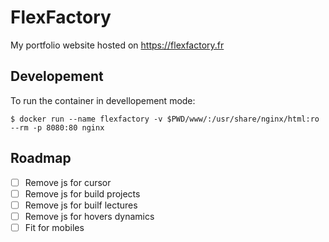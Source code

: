 # FlexFactory

My portfolio website hosted on https://flexfactory.fr

## Developement

To run the container in devellopement mode:
```
$ docker run --name flexfactory -v $PWD/www/:/usr/share/nginx/html:ro --rm -p 8080:80 nginx
```

## Roadmap

- [ ] Remove js for cursor
- [ ] Remove js for build projects
- [ ] Remove js for builf lectures
- [ ] Remove js for hovers dynamics
- [ ] Fit for mobiles
